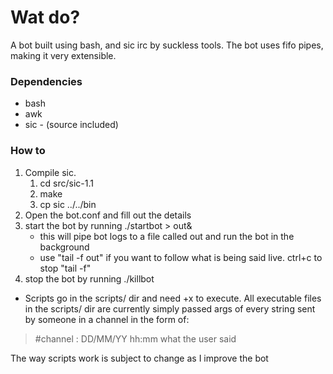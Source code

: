# Wat do?

A bot built using bash, and sic irc by suckless tools.
The bot uses fifo pipes, making it very extensible.

### Dependencies
* bash
* awk
* sic - (source included)

### How to
1. Compile sic.
	1. cd src/sic-1.1
	1. make
	1. cp sic ../../bin
1. Open the bot.conf and fill out the details
1. start the bot by running ./startbot > out&
	* this will pipe bot logs to a file called out and run the bot in the background
	* use "tail -f out" if you want to follow what is being said live. ctrl+c to stop "tail -f"
1. stop the bot by running ./killbot

* Scripts go in the scripts/ dir and need +x to execute. All executable files in the scripts/ dir are currently simply passed args of every string sent by someone in a channel in the form of:
> #channel	: DD/MM/YY hh:mm <name> what the user said

The way scripts work is subject to change as I improve the bot
